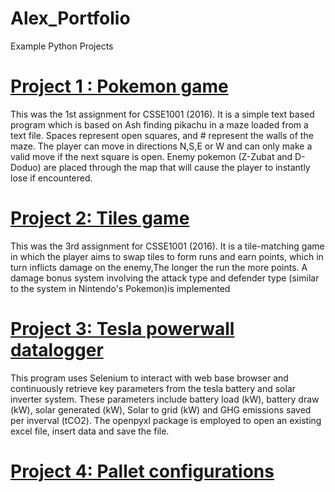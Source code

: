 # Alex_Portfolio
Example Python Projects 

# [Project 1 : Pokemon game](www.theage.com.au)
This was the 1st assignment for CSSE1001 (2016). It is a simple text based program which is based on Ash finding pikachu in a maze loaded from a text file. Spaces represent open squares, and # represent the walls of the maze. The player can move in directions N,S,E or W and can only make a valid move if the next square is open. Enemy pokemon (Z-Zubat and D-Doduo) are placed through the map that will cause the player to instantly lose if encountered.

# [Project 2:  Tiles game](www.theage.com.au)
This was the 3rd assignment for CSSE1001 (2016). It is a tile-matching game in which the player aims to swap tiles to form runs and earn points, which in turn inflicts damage on the enemy,The longer the run the more points. A damage bonus system involving the attack type and defender type (similar to the system in Nintendo's Pokemon)is implemented


# [Project 3:  Tesla powerwall datalogger](www.theage.com.au)
This program uses Selenium to interact with web base browser and continuously retrieve key parameters from the tesla battery and solar inverter system. These parameters include battery load (kW), battery draw (kW), solar generated (kW), Solar to grid (kW) and GHG emissions saved per inverval (tCO2). The openpyxl package is employed to open an existing excel file, insert data and save the file.    

# [Project 4:  Pallet configurations](www.theage.com.au)
